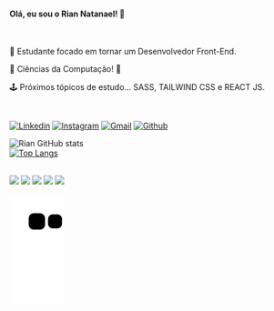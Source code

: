 <h4>Olá, eu sou o Rian Natanael! 👋</h4>
<br>
<p>🔮 Estudante focado em tornar um Desenvolvedor Front-End.</p>
<p>🎲 Ciências da Computação! 💜</p>
<p>🕹 Próximos tópicos de estudo... SASS, TAILWIND CSS e REACT JS.</p>
<br>

[![Linkedin](https://img.shields.io/badge/LinkedIn-0077B5?style=for-the-badge&logo=linkedin&logoColor=white)](https://www.linkedin.com/in/rian-natanael/)
[![Instagram](https://img.shields.io/badge/Instagram-E4405F?style=for-the-badge&logo=instagram&logoColor=white)](https://www.instagram.com/_riancl/)
[![Gmail](https://img.shields.io/badge/Gmail-D14836?style=for-the-badge&logo=gmail&logoColor=white)](riaanatanael@gmail.com)
[![Github](https://img.shields.io/badge/GitHub-100000?style=for-the-badge&logo=github&logoColor=white)](https://github.com/rianzito)


![Rian GitHub stats](https://github-readme-stats.vercel.app/api?username=rianzito&show_icons=true&theme=midnight-purple)
<br>
[![Top Langs](https://github-readme-stats.vercel.app/api/top-langs/?username=rianzito&layout=compact)](https://github.com/rianzito/github-readme-stats)

<br>

<div style="display:inline-block">
  <img src="https://img.shields.io/badge/HTML5-E34F26?style=for-the-badge&logo=html5&logoColor=white" />
  <img src="https://img.shields.io/badge/CSS3-1572B6?style=for-the-badge&logo=css3&logoColor=white" />
  <img src="https://img.shields.io/badge/JavaScript-F7DF1E?style=for-the-badge&logo=javascript&logoColor=black" />
  <img src="https://img.shields.io/badge/Visual_Studio_Code-0078D4?style=for-the-badge&logo=visual%20studio%20code&logoColor=white" />
  <img src="https://img.shields.io/badge/Markdown-000000?style=for-the-badge&logo=markdown&logoColor=white" />
</div>

![Snake animation](https://github.com/rianzito/rianzito/blob/output/github-contribution-grid-snake.svg)
